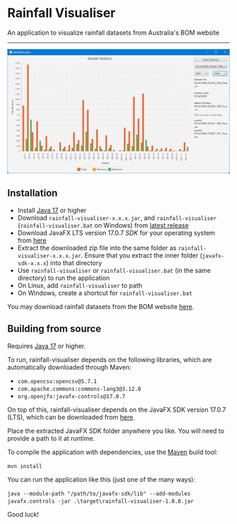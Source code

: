# Rainfall Visualiser

An application to visualize rainfall datasets from Australia's BOM website

---

![](https://raw.githubusercontent.com/calebwebster/rainfall-visualiser/main/screenshot.png)

## Installation

- Install [Java 17](https://www.oracle.com/java/technologies/javase/jdk17-archive-downloads.html) or higher
- Download `rainfall-visualiser-x.x.x.jar`, and `rainfall-visualiser` (`rainfall-visualiser.bat` on Windows) from [latest release](https://github.com/calebwebster/rainfall-visualiser/releases/latest)
- Download JavaFX LTS version 17.0.7 *SDK* for your operating system from [here](https://gluonhq.com/products/javafx/)
- Extract the downloaded zip file into the same folder as `rainfall-visualiser-x.x.x.jar`. Ensure that you extract the inner folder (`javafx-sdk-x.x.x`) into that directory
- Use `rainfall-visualiser` or `rainfall-visualiser.bat` (in the same directory) to run the application
- On Linux, add `rainfall-visualiser` to path
- On Windows, create a shortcut for `rainfall-visualiser.bat` 

You may download rainfall datasets from the BOM website [here](http://www.bom.gov.au/climate/data/index.shtml).

## Building from source

Requires [Java 17](https://www.oracle.com/java/technologies/javase/jdk17-archive-downloads.html) or higher.

To run, rainfall-visualiser depends on the following libraries, which are automatically downloaded through Maven:

- `com.opencsv:opencsv@5.7.1`
- `com.apache.commons:commons-lang3@3.12.0`
- `org.openjfx:javafx-controls@17.0.7`

On top of this, rainfall-visualiser depends on the JavaFX SDK version 17.0.7 (LTS), which can be downloaded from [here](https://gluonhq.com/products/javafx/).

Place the extracted JavaFX SDK folder anywhere you like. You will need to provide a path to it at runtime.

To compile the application with dependencies, use the [Maven](https://maven.apache.org/download.cgi) build tool:

```mvn install```

You can run the application like this (just one of the many ways):

```java --module-path "/path/to/javafx-sdk/lib" --add-modules javafx.controls -jar .\target\rainfall-visualiser-1.0.0.jar```

Good luck!
 
